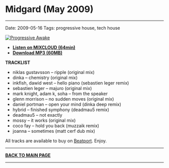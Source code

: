 # Midgard (May 2009)

----

Date: 2009-05-16
Tags:  progressive house, tech house  

[![Progressive Awake](https://drive.google.com/uc?export=download&id=0B1aIvu0NI6o4VThGeHNLb2hwNjg)](https://www.mixcloud.com/progressiveawake/midgard-may-2009/)

* [**Listen on MIXCLOUD (64min)**](https://www.mixcloud.com/progressiveawake/midgard-may-2009/)
* [**Download MP3 (60MB)**](https://1drv.ms/u/s!AmzuuXrjf51v2LJImImzUwMnG3KUBA?e=ocnq6L)


**TRACKLIST**  

* niklas gustavsson – ripple (original mix)
* dinka – chemistry (original mix)
* inkfish, dawid west – hello piano (sebastien leger remix)
* sebastien leger – majuro (original mix)
* mark knight, adam k, soha – from the speaker
* glenn morrison – no sudden moves (original mix)
* daniel portman – open your mind (dinka deep remix)
* hybrid – finished symphony (deadmau5 remix)
* deadmau5 – not exactly
* mossy – it works (original mix)
* coco fay – hold you back (muzzaik remix)
* joanna – sometimes (matt cerf dub mix)

All tracks are available to buy on <a href="http://beatport.com" target="_blank">Beatport</a>.
Enjoy.

----

[**BACK TO MAIN PAGE**](./README.md)

---- 
